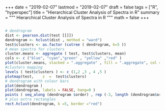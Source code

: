+++
date = "2019-02-07"
lastmod = "2019-02-07"
draft = false
tags = ["R", "hyperspec"]
title = "Hierarchical Cluster Analysis of Spectra in R"
summary = """
Hierarchical Cluster Analysis of Spectra in R
"""
math = false
+++


```r

# dendrogram
dist <- pearson.dist(test [[]])
dendrogram <- hclust(dist , method = "ward")
test$clusters <- as.factor (cutree ( dendrogram, k=5 ))
# mean spectra for clusters
cluster.means <- aggregate ( test, test$clusters, mean)
cols <- c ("blue", "cyan","green" , "yellow" ,"red" )
plot(cluster.means, stacked = ".aggregate" , fill = ".aggregate", col = cols, wl.reverse= TRUE, xoffset=150,lines.args = list( lwd = 3, lty = 1 ), wl.range =c( 800~2250 ,2400 ~3800))
#clusters mapping
levels ( test$clusters ) <- c (1,2 ,3 , 4 ,5 )
plotmap(test,    z  =  test$clusters)
# dendrogram with colour bars
plot(dendrogram )
plot(dendrogram, labels = FALSE, hang=0 )
points ( seq_along (dendrogram $order) , rep (-3, length (dendrogram$order)), col= cols [test$ clusters [dendrogram $order]] , pch ="|")
# plus extra rectangles
rect.hclust(dendrogram, k =5, border ="red")
```
